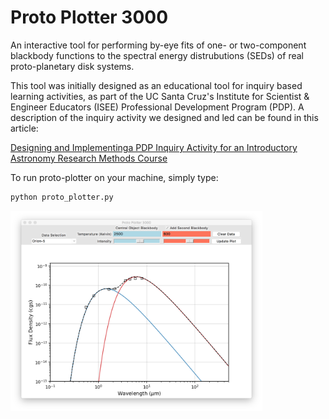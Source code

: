 # Proto Plotter 3000

An interactive tool for performing by-eye fits of one- or two-component blackbody functions to the spectral energy distrubutions (SEDs) of real proto-planetary disk systems.

This tool was initially designed as an educational tool for inquiry based learning activities, as part of the UC Santa Cruz's Institute for Scientist & Engineer Educators (ISEE) Professional Development Program (PDP). A description of the inquiry activity we designed and led can be found in this article:

[Designing and Implementinga PDP Inquiry Activity for an Introductory Astronomy Research Methods Course](https://escholarship.org/uc/item/9r8167ms)

To run proto-plotter on your machine, simply type:

```bash
python proto_plotter.py
```


<img src="data/protoplotter.png?raw=true" alt="Proto-Plotter 3000" width="80%"/>
